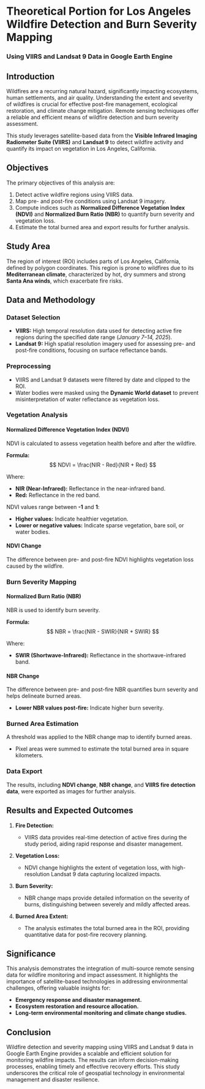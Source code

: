 # Theoretical Portion for Los Angeles Wildfire Detection and Burn Severity Mapping  
### Using VIIRS and Landsat 9 Data in Google Earth Engine  

## Introduction  
Wildfires are a recurring natural hazard, significantly impacting ecosystems, human settlements, and air quality. Understanding the extent and severity of wildfires is crucial for effective post-fire management, ecological restoration, and climate change mitigation. Remote sensing techniques offer a reliable and efficient means of wildfire detection and burn severity assessment.  

This study leverages satellite-based data from the **Visible Infrared Imaging Radiometer Suite (VIIRS)** and **Landsat 9** to detect wildfire activity and quantify its impact on vegetation in Los Angeles, California.  

## Objectives  
The primary objectives of this analysis are:  
1. Detect active wildfire regions using VIIRS data.  
2. Map pre- and post-fire conditions using Landsat 9 imagery.  
3. Compute indices such as **Normalized Difference Vegetation Index (NDVI)** and **Normalized Burn Ratio (NBR)** to quantify burn severity and vegetation loss.  
4. Estimate the total burned area and export results for further analysis.  

## Study Area  
The region of interest (ROI) includes parts of Los Angeles, California, defined by polygon coordinates. This region is prone to wildfires due to its **Mediterranean climate**, characterized by hot, dry summers and strong **Santa Ana winds**, which exacerbate fire risks.  

## Data and Methodology  

### Dataset Selection  
- **VIIRS:** High temporal resolution data used for detecting active fire regions during the specified date range (*January 7–14, 2025*).  
- **Landsat 9:** High spatial resolution imagery used for assessing pre- and post-fire conditions, focusing on surface reflectance bands.  

### Preprocessing  
- VIIRS and Landsat 9 datasets were filtered by date and clipped to the ROI.  
- Water bodies were masked using the **Dynamic World dataset** to prevent misinterpretation of water reflectance as vegetation loss.  

### Vegetation Analysis  

#### Normalized Difference Vegetation Index (NDVI)  
NDVI is calculated to assess vegetation health before and after the wildfire.  

**Formula:**  
$$
NDVI = \frac{NIR - Red}{NIR + Red}
$$  

Where:  
- **NIR (Near-Infrared):** Reflectance in the near-infrared band.  
- **Red:** Reflectance in the red band.  

NDVI values range between **-1** and **1**:  
- **Higher values:** Indicate healthier vegetation.  
- **Lower or negative values:** Indicate sparse vegetation, bare soil, or water bodies.  

#### NDVI Change  
The difference between pre- and post-fire NDVI highlights vegetation loss caused by the wildfire.  

### Burn Severity Mapping  

#### Normalized Burn Ratio (NBR)  
NBR is used to identify burn severity.  

**Formula:**  
$$
NBR = \frac{NIR - SWIR}{NIR + SWIR}
$$  

Where:  
- **SWIR (Shortwave-Infrared):** Reflectance in the shortwave-infrared band.  

#### NBR Change  
The difference between pre- and post-fire NBR quantifies burn severity and helps delineate burned areas.  
- **Lower NBR values post-fire:** Indicate higher burn severity.  

### Burned Area Estimation  
A threshold was applied to the NBR change map to identify burned areas.  
- Pixel areas were summed to estimate the total burned area in square kilometers.  

### Data Export  
The results, including **NDVI change**, **NBR change**, and **VIIRS fire detection data**, were exported as images for further analysis.  

## Results and Expected Outcomes  

1. **Fire Detection:**  
   - VIIRS data provides real-time detection of active fires during the study period, aiding rapid response and disaster management.  

2. **Vegetation Loss:**  
   - NDVI change highlights the extent of vegetation loss, with high-resolution Landsat 9 data capturing localized impacts.  

3. **Burn Severity:**  
   - NBR change maps provide detailed information on the severity of burns, distinguishing between severely and mildly affected areas.  

4. **Burned Area Extent:**  
   - The analysis estimates the total burned area in the ROI, providing quantitative data for post-fire recovery planning.  

## Significance  
This analysis demonstrates the integration of multi-source remote sensing data for wildfire monitoring and impact assessment. It highlights the importance of satellite-based technologies in addressing environmental challenges, offering valuable insights for:  
- **Emergency response and disaster management.**  
- **Ecosystem restoration and resource allocation.**  
- **Long-term environmental monitoring and climate change studies.**  

## Conclusion  
Wildfire detection and severity mapping using VIIRS and Landsat 9 data in Google Earth Engine provides a scalable and efficient solution for monitoring wildfire impacts. The results can inform decision-making processes, enabling timely and effective recovery efforts. This study underscores the critical role of geospatial technology in environmental management and disaster resilience.  

